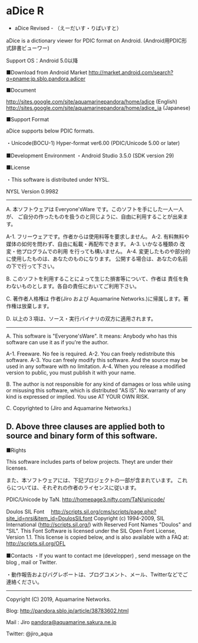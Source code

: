 aDice R
=======

- aDice Revised - （えーだいす・りばいすと）

aDice is a dictionary viewer for PDIC format on Android.
(Android用PDIC形式辞書ビューワー)

Support OS：Android 5.0以降

■Download from Android Market
http://market.android.com/search?q=pname:jp.sblo.pandora.adicer


■Document

http://sites.google.com/site/aquamarinepandora/home/adice (English)
http://sites.google.com/site/aquamarinepandora/home/adice_ja (Japanese)

■Support Format

aDice supports below PDIC formats.

・Unicode(BOCU-1) Hyper-format ver6.00 (PDIC/Unicode 5.00 or later)

■Development Environment
・Android Studio 3.5.0 (SDK version 29)

■License

・This software is distributed under NYSL.

NYSL Version 0.9982

----------------------------------------
A. 本ソフトウェアは Everyone'sWare です。このソフトを手にした一人一人が、
   ご自分の作ったものを扱うのと同じように、自由に利用することが出来ます。

  A-1. フリーウェアです。作者からは使用料等を要求しません。
  A-2. 有料無料や媒体の如何を問わず、自由に転載・再配布できます。
  A-3. いかなる種類の 改変・他プログラムでの利用 を行っても構いません。
  A-4. 変更したものや部分的に使用したものは、あなたのものになります。
       公開する場合は、あなたの名前の下で行って下さい。

B. このソフトを利用することによって生じた損害等について、作者は
   責任を負わないものとします。各自の責任においてご利用下さい。

C. 著作者人格権は 作者(Jiro および Aquamarine Networks.)に帰属します。著作権は放棄します。

D. 以上の３項は、ソース・実行バイナリの双方に適用されます。

----------------------------------------
A. This software is "Everyone'sWare". It means:
  Anybody who has this software can use it as if you're
  the author.

  A-1. Freeware. No fee is required.
  A-2. You can freely redistribute this software.
  A-3. You can freely modify this software. And the source
      may be used in any software with no limitation.
  A-4. When you release a modified version to public, you
      must publish it with your name.

B. The author is not responsible for any kind of damages or loss
  while using or misusing this software, which is distributed
  "AS IS". No warranty of any kind is expressed or implied.
  You use AT YOUR OWN RISK.

C. Copyrighted to (Jiro and Aquamarine Networks.)

D. Above three clauses are applied both to source and binary
  form of this software.
----------------------------------------


■Rights

This software includes parts of below projects.
Theyt are under their licenses. 

また、本ソフトウェアには、下記プロジェクトの一部が含まれています。
これらについては、それぞれの作者のライセンスに従います。

PDIC/Unicode by TaN.
  http://homepage3.nifty.com/TaN/unicode/

Doulos SIL Font　  http://scripts.sil.org/cms/scripts/page.php?site_id=nrsi&item_id=DoulosSILfont
  Copyright (c) 1994-2009, SIL International (http://scripts.sil.org/) with Reserved Font Names "Doulos" and "SIL". 
  This Font Software is licensed under the SIL Open Font License, Version 1.1. 
  This license is copied below, and is also available with a FAQ at: http://scripts.sil.org/OFL 


■Contacts
・If you want to contact me (developper) , send message on the blog , mail or Twitter.

・動作報告およびバグレポートは、ブログコメント、メール、Twitterなどでご連絡ください。


---------------------------------------------------------- 
Copyright (C) 2019, Aquamarine Networks. 

Blog: http://pandora.sblo.jp/article/38783602.html

Mail : Jiro <pandora@aquamarine.sakura.ne.jp>

Twitter: @jiro_aqua

